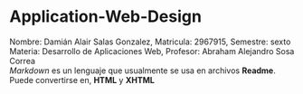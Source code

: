 # Application-Web-Design
Nombre: Damián Alair Salas Gonzalez, Matricula: 2967915, Semestre: sexto <br>
Materia: Desarrollo de Aplicaciones Web, Profesor: Abraham Alejandro Sosa Correa <br>
*Markdown* es un lenguaje que usualmente se usa en archivos **Readme**. Puede convertirse en, **HTML** y **XHTML**
